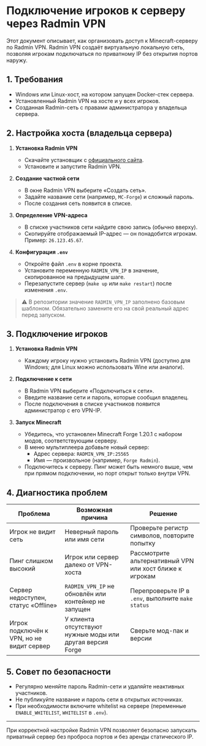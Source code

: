 # Подключение игроков к серверу через Radmin VPN

Этот документ описывает, как организовать доступ к Minecraft-серверу по Radmin VPN. Radmin VPN создаёт виртуальную локальную сеть, позволяя игрокам подключаться по приватному IP без открытия портов наружу.

## 1. Требования

- Windows или Linux-хост, на котором запущен Docker-стек сервера.
- Установленный Radmin VPN на хосте и у всех игроков.
- Созданная Radmin-сеть с правами администратора у владельца сервера.

## 2. Настройка хоста (владельца сервера)

1. **Установка Radmin VPN**
   - Скачайте установщик с [официального сайта](https://www.radmin-vpn.com/ru/).
   - Установите и запустите Radmin VPN.

2. **Создание частной сети**
   - В окне Radmin VPN выберите «Создать сеть».
   - Задайте название сети (например, `MC-Forge`) и сложный пароль.
   - После создания сеть появится в списке.

3. **Определение VPN-адреса**
   - В списке участников сети найдите свою запись (обычно вверху).
   - Скопируйте отображаемый IP-адрес — он понадобится игрокам. Пример: `26.123.45.67`.

4. **Конфигурация `.env`**
   - Откройте файл `.env` в корне проекта.
   - Установите переменную `RADMIN_VPN_IP` в значение, скопированное на предыдущем шаге.
   - Перезапустите сервер (`make up` или `make restart`) после изменения `.env`.

> ⚠️ В репозитории значение `RADMIN_VPN_IP` заполнено базовым шаблоном. Обязательно замените его на свой реальный адрес перед запуском.

## 3. Подключение игроков

1. **Установка Radmin VPN**
   - Каждому игроку нужно установить Radmin VPN (доступно для Windows; для Linux можно использовать Wine или аналоги).

2. **Подключение к сети**
   - В Radmin VPN выберите «Подключиться к сети».
   - Введите название сети и пароль, которые сообщил владелец.
   - После подключения в списке участников появится администратор с его VPN-IP.

3. **Запуск Minecraft**
   - Убедитесь, что установлен Minecraft Forge 1.20.1 с набором модов, соответствующим серверу.
   - В меню мультиплеера добавьте новый сервер:
     - Адрес сервера: `RADMIN_VPN_IP:25565`
     - Имя — произвольное (например, `Forge Radmin`).
   - Подключитесь к серверу. Пинг может быть немного выше, чем при прямом подключении, но порт открыт только внутри VPN.

## 4. Диагностика проблем

| Проблема | Возможная причина | Решение |
|----------|-------------------|---------|
| Игрок не видит сеть | Неверный пароль или имя сети | Проверьте регистр символов, повторите попытку |
| Пинг слишком высокий | Игрок или сервер далеко от VPN-хоста | Рассмотрите альтернативный VPN или хост ближе к игрокам |
| Сервер недоступен, статус «Offline» | `RADMIN_VPN_IP` не обновлён или контейнер не запущен | Перепроверьте IP в `.env`, выполните `make status` |
| Игрок подключён к VPN, но не видит сервер | У клиента отсутствуют нужные моды или другая версия Forge | Сверьте мод-пак и версии |

## 5. Совет по безопасности

- Регулярно меняйте пароль Radmin-сети и удаляйте неактивных участников.
- Не публикуйте название и пароль сети в открытых источниках.
- При необходимости включите whitelist на сервере (переменные `ENABLE_WHITELIST`, `WHITELIST` в `.env`).

---

При корректной настройке Radmin VPN позволяет безопасно запускать приватный сервер без проброса портов и без аренды статического IP.
